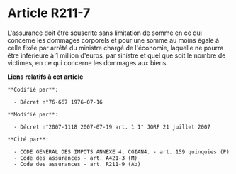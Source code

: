 # Article R211-7

L'assurance doit être souscrite sans limitation de somme en ce qui concerne les dommages corporels et pour une somme au moins
égale à celle fixée par arrêté du ministre chargé de l'économie, laquelle ne pourra être inférieure à 1 million d'euros, par
sinistre et quel que soit le nombre de victimes, en ce qui concerne les dommages aux biens.

**Liens relatifs à cet article**

	**Codifié par**:

	  - Décret n°76-667 1976-07-16

	**Modifié par**:

	  - Décret n°2007-1118 2007-07-19 art. 1 1° JORF 21 juillet 2007

	**Cité par**:

	  - CODE GENERAL DES IMPOTS ANNEXE 4, CGIAN4. - art. 159 quinquies (P)
	  - Code des assurances - art. A421-3 (M)
	  - Code des assurances - art. R211-9 (Ab)
